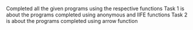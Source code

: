 Completed all the given programs using the respective functions
Task 1 is about the programs completed using anonymous and IIFE functions
Task 2 is about the programs completed using arrow function

